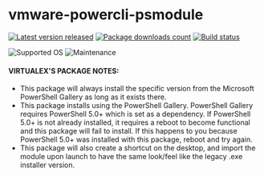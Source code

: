 # vmware-powercli-psmodule

[![Latest version released](https://img.shields.io/chocolatey/v/vmware-powercli-psmodule.svg)](https://chocolatey.org/packages/vmware-powercli-psmodule)
[![Package downloads count](https://img.shields.io/chocolatey/dt/vmware-powercli-psmodule.svg)](https://chocolatey.org/packages/vmware-powercli-psmodule)
[![Build status](https://img.shields.io/appveyor/ci/virtualex-itv/choco-vmware-powercli-psmodule/master.svg?logo=appveyor)](https://ci.appveyor.com/project/virtualex-itv/choco-vmware-powercli-psmodule  )

![Supported OS](https://img.shields.io/badge/os-windows-blue.svg)
![Maintenance](https://img.shields.io/maintenance/yes/2019.svg)

#### VIRTUALEX'S PACKAGE NOTES:

* This package will always install the specific version from the Microsoft PowerShell Gallery as long as it exists there.
* This package installs using the PowerShell Gallery. PowerShell Gallery requires PowerShell 5.0+ which is set as a dependency.  If PowerShell 5.0+ is not already installed, it requires a reboot to become functional and this package will fail to install.  If this happens to you because PowerShell 5.0+ was installed with this package, reboot and try again.
* This package will also create a shortcut on the desktop, and import the module upon launch to have the same look/feel like the legacy .exe installer version.
